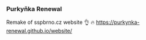 ### Purkyňka Renewal
Remake of sspbrno.cz website :ok_hand: :fire:
https://purkynka-renewal.github.io/website/
